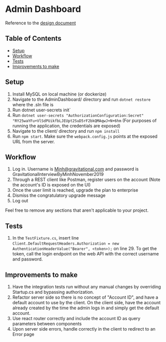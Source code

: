 # Admin Dashboard

Reference to the [design document](https://docs.google.com/document/d/1SUOwBpVA55hXOANGyHlSXm_SZFIHivj3G8LcsxXD0Jk/edit)

## Table of Contents

- [Setup](#setup)
- [Workflow](#workflow)
- [Tests](#tests)
- [Improvements to make](#improvements)

## Setup
1. Install MySQL on local machine (or dockerize)
2. Navigate to the AdminDashboard/ directory and run `dotnet restore` where the .sln file is
3. Run dotnet user-secrets init`
4. Run `dotnet user-secrets "AuthorizationConfiguration:Secret" "RY25waYFu+VlSdPUikfbLJEUpt2SuD5rF2bkQMAqwJ+N+6hm` (For purposes of running the application, the credentials are exposed)
5. Navigate to the client/ directory and run `npm install`
6. Run `npm start`. Make sure the `webpack.config.js` points at the exposed URL from the server.

## Workflow
1. Log in. Username is Minh@gravitational.com and password is GravitationalInterviewByMinhNovember2019
2. Through a REST client like Postman, register users on the account (Note the account's ID is exposed on the UI)
3. Once the user limit is reached, upgrade the plan to enterprise
4. Dismiss the congratulatory upgrade message
5. Log out

Feel free to remove any sections that aren't applicable to your project.

## Tests
1. In the `TestFixture.cs`, insert line             `Client.DefaultRequestHeaders.Authorization = new AuthenticationHeaderValue("Bearer", <token>);` on line 29. To get the token, call the login endpoint on the web API with the correct username and password.

## Improvements to make
1. Have the integration tests run without any manual changes by overriding Startup.cs and bypassing authorization.
2. Refactor server side so there is no concept of "Account ID", and have a default account to use by the client. On the client side, have the account already created by the time the admin logs in and simply get the default account.
3. Use react router correctly and include the account ID as query parameters between components
4. Upon server side errors, handle correctly in the client to redirect to an Error page